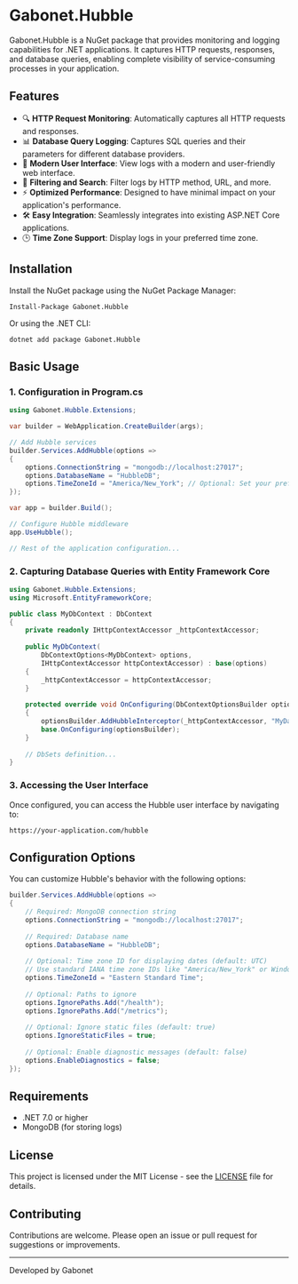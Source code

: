 # Gabonet.Hubble

Gabonet.Hubble is a NuGet package that provides monitoring and logging capabilities for .NET applications. It captures HTTP requests, responses, and database queries, enabling complete visibility of service-consuming processes in your application.

## Features

- 🔍 **HTTP Request Monitoring**: Automatically captures all HTTP requests and responses.
- 📊 **Database Query Logging**: Captures SQL queries and their parameters for different database providers.
- 🚀 **Modern User Interface**: View logs with a modern and user-friendly web interface.
- 🔄 **Filtering and Search**: Filter logs by HTTP method, URL, and more.
- ⚡ **Optimized Performance**: Designed to have minimal impact on your application's performance.
- 🛠️ **Easy Integration**: Seamlessly integrates into existing ASP.NET Core applications.
- 🕒 **Time Zone Support**: Display logs in your preferred time zone.

## Installation

Install the NuGet package using the NuGet Package Manager:

```
Install-Package Gabonet.Hubble
```

Or using the .NET CLI:

```
dotnet add package Gabonet.Hubble
```

## Basic Usage

### 1. Configuration in Program.cs

```csharp
using Gabonet.Hubble.Extensions;

var builder = WebApplication.CreateBuilder(args);

// Add Hubble services
builder.Services.AddHubble(options =>
{
    options.ConnectionString = "mongodb://localhost:27017";
    options.DatabaseName = "HubbleDB";
    options.TimeZoneId = "America/New_York"; // Optional: Set your preferred time zone
});

var app = builder.Build();

// Configure Hubble middleware
app.UseHubble();

// Rest of the application configuration...
```

### 2. Capturing Database Queries with Entity Framework Core

```csharp
using Gabonet.Hubble.Extensions;
using Microsoft.EntityFrameworkCore;

public class MyDbContext : DbContext
{
    private readonly IHttpContextAccessor _httpContextAccessor;
    
    public MyDbContext(
        DbContextOptions<MyDbContext> options,
        IHttpContextAccessor httpContextAccessor) : base(options)
    {
        _httpContextAccessor = httpContextAccessor;
    }
    
    protected override void OnConfiguring(DbContextOptionsBuilder optionsBuilder)
    {
        optionsBuilder.AddHubbleInterceptor(_httpContextAccessor, "MyDatabase");
        base.OnConfiguring(optionsBuilder);
    }
    
    // DbSets definition...
}
```

### 3. Accessing the User Interface

Once configured, you can access the Hubble user interface by navigating to:

```
https://your-application.com/hubble
```

## Configuration Options

You can customize Hubble's behavior with the following options:

```csharp
builder.Services.AddHubble(options =>
{
    // Required: MongoDB connection string
    options.ConnectionString = "mongodb://localhost:27017";
    
    // Required: Database name
    options.DatabaseName = "HubbleDB";
    
    // Optional: Time zone ID for displaying dates (default: UTC)
    // Use standard IANA time zone IDs like "America/New_York" or Windows time zone IDs
    options.TimeZoneId = "Eastern Standard Time";
    
    // Optional: Paths to ignore
    options.IgnorePaths.Add("/health");
    options.IgnorePaths.Add("/metrics");
    
    // Optional: Ignore static files (default: true)
    options.IgnoreStaticFiles = true;
    
    // Optional: Enable diagnostic messages (default: false)
    options.EnableDiagnostics = false;
});
```

## Requirements

- .NET 7.0 or higher
- MongoDB (for storing logs)

## License

This project is licensed under the MIT License - see the [LICENSE](LICENSE) file for details.

## Contributing

Contributions are welcome. Please open an issue or pull request for suggestions or improvements.

---

Developed by Gabonet 